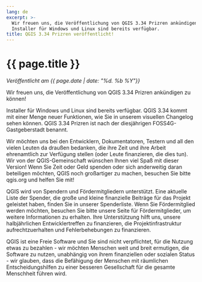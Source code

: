 ```yaml
---
lang: de
excerpt: >-
  Wir freuen uns, die Veröffentlichung von QGIS 3.34 Prizren ankündigen zu können!
  Installer für Windows und Linux sind bereits verfügbar.
title: QGIS 3.34 Prizren veröffentlicht!
---
```


# {{ page.title }}

*Veröffentlicht am {{ page.date | date: "%d. %b %Y"}}*

Wir freuen uns, die Veröffentlichung von QGIS 3.34 Prizren ankündigen zu können!

Installer für Windows und Linux sind bereits verfügbar. QGIS 3.34 kommt mit einer Menge neuer Funktionen, wie Sie in unserem visuellen Changelog sehen können. QGIS 3.34 Prizren ist nach der diesjährigen FOSS4G-Gastgeberstadt benannt.

Wir möchten uns bei den Entwicklern, Dokumentatoren, Testern und all den vielen Leuten da draußen bedanken, die ihre Zeit und ihre Arbeit ehrenamtlich zur Verfügung stellen (oder Leute finanzieren, die dies tun). Wir von der QGIS-Gemeinschaft wünschen Ihnen viel Spaß mit dieser Version! Wenn Sie Zeit oder Geld spenden oder sich anderweitig daran beteiligen möchten, QGIS noch großartiger zu machen, besuchen Sie bitte qgis.org und helfen Sie mit!

QGIS wird von Spendern und Fördermitgliedern unterstützt. Eine aktuelle Liste der Spender, die große und kleine finanzielle Beiträge für das Projekt geleistet haben, finden Sie in unserer Spenderliste. Wenn Sie Fördermitglied werden möchten, besuchen Sie bitte unsere Seite für Fördermitglieder, um weitere Informationen zu erhalten. Ihre Unterstützung hilft uns, unsere halbjährlichen Entwicklertreffen zu finanzieren, die Projektinfrastruktur aufrechtzuerhalten und Fehlerbehebungen zu finanzieren.

QGIS ist eine Freie Software und Sie sind nicht verpflichtet, für die Nutzung etwas zu bezahlen - wir möchten Menschen weit und breit ermutigen, die Software zu nutzen, unabhängig von ihrem finanziellen oder sozialen Status - wir glauben, dass die Befähigung der Menschen mit räumlichen Entscheidungshilfen zu einer besseren Gesellschaft für die gesamte Menschheit führen wird.
